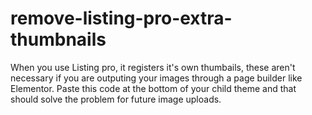 # remove-listing-pro-extra-thumbnails
When you use Listing pro, it registers it's own thumbails, these aren't necessary if you are outputing your images through a page builder like Elementor. Paste this code at the bottom of your child theme and that should solve the problem for future image uploads.
